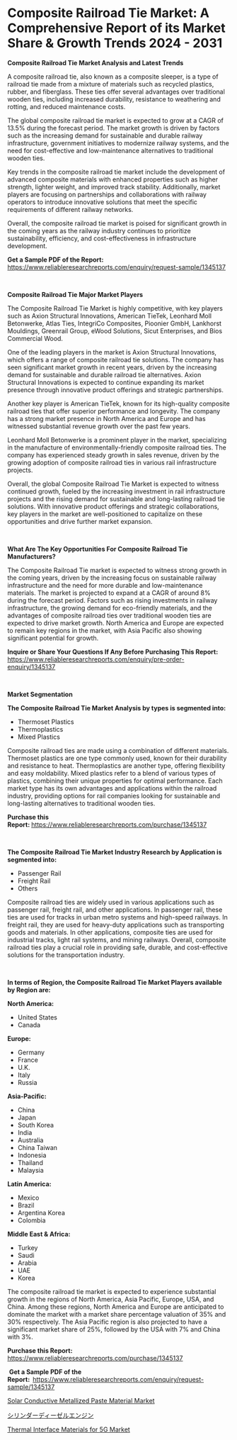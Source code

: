 <p><h1>Composite Railroad Tie Market: A Comprehensive Report of its Market Share & Growth Trends 2024 - 2031</h1></p><p><strong>Composite Railroad Tie Market Analysis and Latest Trends</strong></p>
<p><p>A composite railroad tie, also known as a composite sleeper, is a type of railroad tie made from a mixture of materials such as recycled plastics, rubber, and fiberglass. These ties offer several advantages over traditional wooden ties, including increased durability, resistance to weathering and rotting, and reduced maintenance costs.</p><p>The global composite railroad tie market is expected to grow at a CAGR of 13.5% during the forecast period. The market growth is driven by factors such as the increasing demand for sustainable and durable railway infrastructure, government initiatives to modernize railway systems, and the need for cost-effective and low-maintenance alternatives to traditional wooden ties.</p><p>Key trends in the composite railroad tie market include the development of advanced composite materials with enhanced properties such as higher strength, lighter weight, and improved track stability. Additionally, market players are focusing on partnerships and collaborations with railway operators to introduce innovative solutions that meet the specific requirements of different railway networks.</p><p>Overall, the composite railroad tie market is poised for significant growth in the coming years as the railway industry continues to prioritize sustainability, efficiency, and cost-effectiveness in infrastructure development.</p></p>
<p><strong>Get a Sample PDF of the Report:&nbsp;</strong> <a href="https://www.reliableresearchreports.com/enquiry/request-sample/1345137">https://www.reliableresearchreports.com/enquiry/request-sample/1345137</a></p>
<p>&nbsp;</p>
<p><strong>Composite Railroad Tie Major Market Players</strong></p>
<p><p>The Composite Railroad Tie Market is highly competitive, with key players such as Axion Structural Innovations, American TieTek, Leonhard Moll Betonwerke, Atlas Ties, IntegriCo Composites, Pioonier GmbH, Lankhorst Mouldings, Greenrail Group, eWood Solutions, Sicut Enterprises, and Bios Commercial Wood.</p><p>One of the leading players in the market is Axion Structural Innovations, which offers a range of composite railroad tie solutions. The company has seen significant market growth in recent years, driven by the increasing demand for sustainable and durable railroad tie alternatives. Axion Structural Innovations is expected to continue expanding its market presence through innovative product offerings and strategic partnerships.</p><p>Another key player is American TieTek, known for its high-quality composite railroad ties that offer superior performance and longevity. The company has a strong market presence in North America and Europe and has witnessed substantial revenue growth over the past few years.</p><p>Leonhard Moll Betonwerke is a prominent player in the market, specializing in the manufacture of environmentally-friendly composite railroad ties. The company has experienced steady growth in sales revenue, driven by the growing adoption of composite railroad ties in various rail infrastructure projects.</p><p>Overall, the global Composite Railroad Tie Market is expected to witness continued growth, fueled by the increasing investment in rail infrastructure projects and the rising demand for sustainable and long-lasting railroad tie solutions. With innovative product offerings and strategic collaborations, key players in the market are well-positioned to capitalize on these opportunities and drive further market expansion.</p></p>
<p>&nbsp;</p>
<p><strong>What Are The Key Opportunities For Composite Railroad Tie Manufacturers?</strong></p>
<p><p>The Composite Railroad Tie market is expected to witness strong growth in the coming years, driven by the increasing focus on sustainable railway infrastructure and the need for more durable and low-maintenance materials. The market is projected to expand at a CAGR of around 8% during the forecast period. Factors such as rising investments in railway infrastructure, the growing demand for eco-friendly materials, and the advantages of composite railroad ties over traditional wooden ties are expected to drive market growth. North America and Europe are expected to remain key regions in the market, with Asia Pacific also showing significant potential for growth.</p></p>
<p><strong>Inquire or Share Your Questions If Any Before Purchasing This Report:</strong> <a href="https://www.reliableresearchreports.com/enquiry/pre-order-enquiry/1345137">https://www.reliableresearchreports.com/enquiry/pre-order-enquiry/1345137</a></p>
<p>&nbsp;</p>
<p><strong>Market Segmentation</strong></p>
<p><strong>The Composite Railroad Tie Market Analysis by types is segmented into:</strong></p>
<p><ul><li>Thermoset Plastics</li><li>Thermoplastics</li><li>Mixed Plastics</li></ul></p>
<p><p>Composite railroad ties are made using a combination of different materials. Thermoset plastics are one type commonly used, known for their durability and resistance to heat. Thermoplastics are another type, offering flexibility and easy moldability. Mixed plastics refer to a blend of various types of plastics, combining their unique properties for optimal performance. Each market type has its own advantages and applications within the railroad industry, providing options for rail companies looking for sustainable and long-lasting alternatives to traditional wooden ties.</p></p>
<p><strong>Purchase this Report:&nbsp;</strong><a href="https://www.reliableresearchreports.com/purchase/1345137">https://www.reliableresearchreports.com/purchase/1345137</a></p>
<p>&nbsp;</p>
<p><strong>The Composite Railroad Tie Market Industry Research by Application is segmented into:</strong></p>
<p><ul><li>Passenger Rail</li><li>Freight Rail</li><li>Others</li></ul></p>
<p><p>Composite railroad ties are widely used in various applications such as passenger rail, freight rail, and other applications. In passenger rail, these ties are used for tracks in urban metro systems and high-speed railways. In freight rail, they are used for heavy-duty applications such as transporting goods and materials. In other applications, composite ties are used for industrial tracks, light rail systems, and mining railways. Overall, composite railroad ties play a crucial role in providing safe, durable, and cost-effective solutions for the transportation industry.</p></p>
<p>&nbsp;</p>
<p><strong>In terms of Region, the Composite Railroad Tie Market Players available by Region are:</strong></p>
<p>
    <p> <strong> North America: </strong>
        <ul>
            <li>United States</li>
            <li>Canada</li>
        </ul>
        </p> 
    <p> <strong> Europe: </strong>
        <ul>
            <li>Germany</li>
            <li>France</li>
            <li>U.K.</li>
            <li>Italy</li>
            <li>Russia</li>
        </ul>
        </p> 
    <p> <strong> Asia-Pacific: </strong>
        <ul>
            <li>China</li>
            <li>Japan</li>
            <li>South Korea</li>
            <li>India</li>
            <li>Australia</li>
            <li>China Taiwan</li>
            <li>Indonesia</li>
            <li>Thailand</li>
            <li>Malaysia</li>
        </ul>
        </p> 
    <p> <strong> Latin America: </strong>
        <ul>
            <li>Mexico</li>
            <li>Brazil</li>
            <li>Argentina Korea</li>
            <li>Colombia</li>
        </ul>
        </p> 
    <p> <strong> Middle East & Africa: </strong>
        <ul>
            <li>Turkey</li>
            <li>Saudi</li>
            <li>Arabia</li>
            <li>UAE</li>
            <li>Korea</li>
        </ul>
    </p>
    </p>
<p><p>The composite railroad tie market is expected to experience substantial growth in the regions of North America, Asia Pacific, Europe, USA, and China. Among these regions, North America and Europe are anticipated to dominate the market with a market share percentage valuation of 35% and 30% respectively. The Asia Pacific region is also projected to have a significant market share of 25%, followed by the USA with 7% and China with 3%.</p></p>
<p><strong>Purchase this Report: </strong><a href="https://www.reliableresearchreports.com/purchase/1345137">https://www.reliableresearchreports.com/purchase/1345137</a></p>
<p>&nbsp;<strong>Get a Sample PDF of the Report:&nbsp;&nbsp;</strong><a href="https://www.reliableresearchreports.com/enquiry/request-sample/1345137">https://www.reliableresearchreports.com/enquiry/request-sample/1345137</a></p>
<p><strong></strong></p>
<p><p><a href="https://view.publitas.com/reportprime-1/solar-conductive-metallized-paste-material-market-size-market-share-and-global-market-analysis-report-2023-2030/">Solar Conductive Metallized Paste Material Market</a></p><p><a href="https://github.com/mreklxf44233/Market-Research-Report-List-1/blob/main/8265208191085.md">シリンダーディーゼルエンジン</a></p><p><a href="https://view.publitas.com/reportprime-1/thermal-interface-materials-for-5g-market-research-report-reveals-the-latest-trends-and-opportunities-of-this-market-for-period-from-2023-2030/">Thermal Interface Materials for 5G Market</a></p></p>